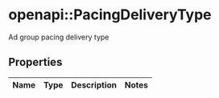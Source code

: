 # openapi::PacingDeliveryType

Ad group pacing delivery type

## Properties
Name | Type | Description | Notes
------------ | ------------- | ------------- | -------------



